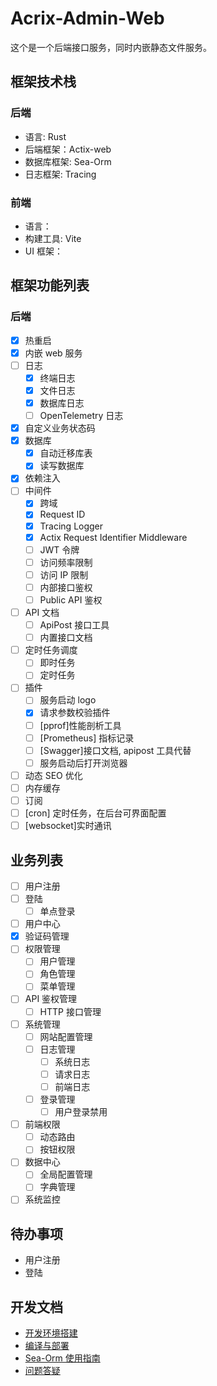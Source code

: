 # Acrix-Admin-Web

这个是一个后端接口服务，同时内嵌静态文件服务。

## 框架技术栈

### 后端

- 语言: Rust
- 后端框架：Actix-web
- 数据库框架: Sea-Orm
- 日志框架: Tracing

### 前端

- 语言：
- 构建工具: Vite
- UI 框架：

## 框架功能列表

### 后端

- [x] 热重启
- [x] 内嵌 web 服务
- [ ] 日志
  - [x] 终端日志
  - [x] 文件日志
  - [x] 数据库日志
  - [ ] OpenTelemetry 日志
- [x] 自定义业务状态码
- [x] 数据库
  - [x] 自动迁移库表
  - [x] 读写数据库
- [x] 依赖注入
- [ ] 中间件
  - [x] 跨域
  - [x] Request ID
  - [x] Tracing Logger
  - [x] Actix Request Identifier Middleware
  - [ ] JWT 令牌
  - [ ] 访问频率限制
  - [ ] 访问 IP 限制
  - [ ] 内部接口鉴权
  - [ ] Public API 鉴权
- [ ] API 文档
  - [ ] ApiPost 接口工具
  - [ ] 内置接口文档
- [ ] 定时任务调度
  - [ ] 即时任务
  - [ ] 定时任务
- [ ] 插件
  - [ ] 服务启动 logo
  - [x] 请求参数校验插件
  - [ ] [pprof]性能剖析工具
  - [ ] [Prometheus] 指标记录
  - [ ] [Swagger]接口文档, apipost 工具代替
  - [ ] 服务启动后打开浏览器
- [ ] 动态 SEO 优化
- [ ] 内存缓存
- [ ] 订阅
- [ ] [cron] 定时任务，在后台可界面配置
- [ ] [websocket]实时通讯

## 业务列表

- [ ] 用户注册
- [ ] 登陆
  - [ ] 单点登录
- [ ] 用户中心
- [x] 验证码管理
- [ ] 权限管理
  - [ ] 用户管理
  - [ ] 角色管理
  - [ ] 菜单管理
- [ ] API 鉴权管理
  - [ ] HTTP 接口管理
- [ ] 系统管理
  - [ ] 网站配置管理
  - [ ] 日志管理
    - [ ] 系统日志
    - [ ] 请求日志
    - [ ] 前端日志
  - [ ] 登录管理
    - [ ] 用户登录禁用
- [ ] 前端权限
  - [ ] 动态路由
  - [ ] 按钮权限
- [ ] 数据中心
  - [ ] 全局配置管理
  - [ ] 字典管理
- [ ] 系统监控

## 待办事项

- 用户注册
- 登陆

## 开发文档

- [开发环境搭建](./docs/开发环境搭建.md)
- [编译与部署](./docs/编译与部署.md)
- [Sea-Orm 使用指南](./docs/Sea-Orm使用指南.md)
- [问题答疑](./docs/Q&A.md)
